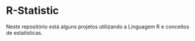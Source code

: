 # R-Statistic
Neste repositório está alguns projetos utilizando a Linguagem R e conceitos de estatísticas.
